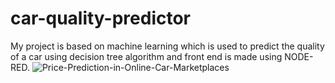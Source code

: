 # car-quality-predictor
My project is based on machine learning which is used to predict the quality of a car using decision tree algorithm and front end is made using NODE-RED.
![Price-Prediction-in-Online-Car-Marketplaces](https://user-images.githubusercontent.com/51361314/59993326-86485600-966d-11e9-84e0-40ff37cd34be.png)
